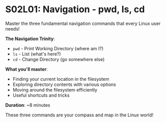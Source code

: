 # S02L01: Navigation - pwd, ls, cd

Master the three fundamental navigation commands that every Linux user needs!

**The Navigation Trinity**:
- `pwd` - Print Working Directory (where am I?)
- `ls` - List (what's here?)
- `cd` - Change Directory (go somewhere else)

**What you'll master**:
- Finding your current location in the filesystem
- Exploring directory contents with various options
- Moving around the filesystem efficiently
- Useful shortcuts and tricks

**Duration**: ~8 minutes

These three commands are your compass and map in the Linux world!